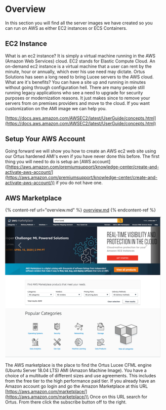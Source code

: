 # Overview

In this section you will find all the server images we have created so you can run on AWS as either EC2 instances or ECS Containers.

## EC2 Instance

What is an ec2 instance? It is simply a virtual machine running in the AWS (Amazon Web Services) cloud. EC2 stands for Elastic Compute Cloud. An on-demand ec2 instance is a virtual machine that a user can rent by the minute, hour or annually, which ever his use need may dictate. Ortus Solutions has seen a long need to bring Lucee servers to the AWS cloud. What are it's benefits? You can have a site up and running in minutes without going through configuration hell. There are many people still running legacy applications who see a need to upgrade for security purposes or modernization reasons. It just makes since to remove your servers from on premises providers and move to the cloud. If you want customization on the AMI image we can help you.

[https://docs.aws.amazon.com/AWSEC2/latest/UserGuide/concepts.html](https://docs.aws.amazon.com/AWSEC2/latest/UserGuide/concepts.html)

## Setup Your AWS Account

Going forward we will show you how to create an AWS ec2 web site using our Ortus hardened AMI's even if you have never done this before. The first thing you will need to do is setup an \[AWS account]\([https://aws.amazon.com/premiumsupport/knowledge-center/create-and-activate-aws-account/](https://aws.amazon.com/premiumsupport/knowledge-center/create-and-activate-aws-account/)) if you do not have one.&#x20;

## AWS Marketplace

{% content-ref url="overview.md" %}
[overview.md](overview.md)
{% endcontent-ref %}

![](<../.gitbook/assets/Screen Shot 2020-04-09 at 8.51.45 PM.png>)

The AWS marketplace is the place to find the Ortus Lucee CFML engine (Ubuntu Server 18.04 LTS) AMI (Amazon Machine Image). You have a choice of a multitude of different sizes and use agreements. This includes from the free tier to the high performance paid tier. If you already have an Amazon account go login and go the Amazon Marketplace at this URL [https://aws.amazon.com/marketplace/](https://aws.amazon.com/marketplace/)\
Once on this URL search for Ortus. From there click the subscribe button off to the right.
